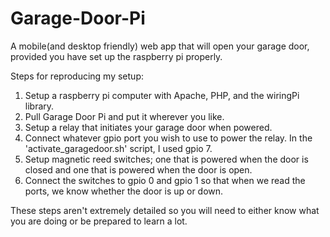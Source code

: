 Garage-Door-Pi
==============

A mobile(and desktop friendly) web app that will open your garage door, provided you have set up the raspberry pi properly.

Steps for reproducing my setup:
1. Setup a raspberry pi computer with Apache, PHP, and the wiringPi library.
2. Pull Garage Door Pi and put it wherever you like.
3. Setup a relay that initiates your garage door when powered.
4. Connect whatever gpio port you wish to use to power the relay. In the 'activate_garagedoor.sh' script, I used gpio 7.
5. Setup magnetic reed switches; one that is powered when the door is closed and one that is powered when the door is open.
6. Connect the switches to gpio 0 and gpio 1 so that when we read the ports, we know whether the door is up or down.

These steps aren't extremely detailed so you will need to either know what you are doing or be prepared to learn a lot.
